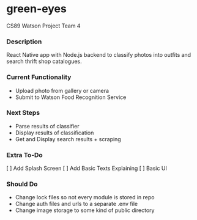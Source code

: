 # green-eyes
CS89 Watson Project Team 4

### Description
React Native app with Node.js backend to classify photos into outfits and search thrift shop catalogues.

### Current Functionality
- Upload photo from gallery or camera
- Submit to Watson Food Recognition Service

### Next Steps
- Parse results of classifier
- Display results of classification
- Get and Display search results + scraping

###  Extra To-Do
[ ] Add Splash Screen
[ ] Add Basic Texts Explaining
[ ] Basic UI

### Should Do
- Change lock files so not every module is stored in repo
- Change auth files and urls to a separate .env file
- Change image storage to some kind of public directory
